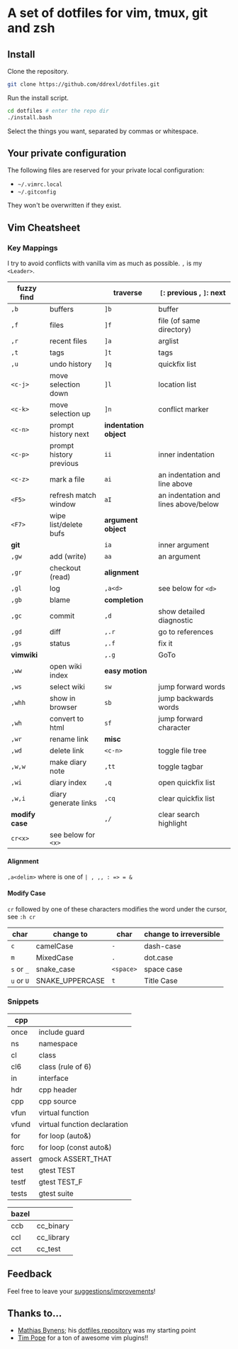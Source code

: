 # A set of dotfiles for vim, tmux, git and zsh

## Install

Clone the repository.
```bash
git clone https://github.com/ddrexl/dotfiles.git
```

Run the install script.
```bash
cd dotfiles # enter the repo dir
./install.bash
```

Select the things you want, separated by commas or whitespace.

## Your private configuration

The following files are reserved for your private local configuration:
 - `~/.vimrc.local`
 - `~/.gitconfig`

They won't be overwritten if they exist.

## Vim Cheatsheet

### Key Mappings

I try to avoid conflicts with vanilla vim as much as possible.
`,` is my `<Leader>`.

| **fuzzy find** |                         | **traverse**           | `[`: previous , `]`: next
| -              | -                       | -                      | -
| `,b`           | buffers                 | `]b`                   | buffer
| `,f`           | files                   | `]f`                   | file (of same directory)
| `,r`           | recent files            | `]a`                   | arglist
| `,t`           | tags                    | `]t`                   | tags
| `,u`           | undo history            | `]q`                   | quickfix list
| `<c-j>`        | move selection down     | `]l`                   | location list
| `<c-k>`        | move selection up       | `]n`                   | conflict marker
| `<c-n>`        | prompt history next     | **indentation object** |
| `<c-p>`        | prompt history previous | `ii`                   | inner indentation
| `<c-z>`        | mark a file             | `ai`                   | an indentation and line above
| `<F5>`         | refresh match window    | `aI`                   | an indentation and lines above/below
| `<F7>`         | wipe list/delete bufs   | **argument object**    |
| **git**        |                         | `ia`                   | inner argument
| `,gw  `        | add (write)             | `aa`                   | an argument
| `,gr  `        | checkout (read)         | **alignment**          |
| `,gl  `        | log                     | `,a<d>`                | see below for `<d>`
| `,gb  `        | blame                   | **completion**         |
| `,gc  `        | commit                  | `,d`                   | show detailed diagnostic
| `,gd  `        | diff                    | `,.r`                  | go to references
| `,gs  `        | status                  | `,.f`                  | fix it
| **vimwiki**    |                         | `,.g`                  | GoTo
| `,ww`          | open wiki index         | **easy motion**        |
| `,ws`          | select wiki             | `sw`                   | jump forward words
| `,whh`         | show in browser         | `sb`                   | jump backwards words
| `,wh`          | convert to html         | `sf`                   | jump forward character
| `,wr`          | rename link             | **misc**               |
| `,wd`          | delete link             | `<c-n>`                | toggle file tree
| `,w,w`         | make diary note         | `,tt  `                | toggle tagbar
| `,wi`          | diary index             | `,q   `                | open quickfix list
| `,w,i`         | diary generate links    | `,cq  `                | clear quickfix list
| **modify case**|                         | `,/   `                | clear  search highlight
| `cr<x>`        | see below for `<x>`     |                        |

#### Alignment

`,a<delim>` where _<delim>_ is one of `| , ,, : => = &`

#### Modify Case
`cr` followed by one of these characters modifies the word under the cursor, see `:h cr`

| char       | change to       | char      | change to  irreversible
| -          | -               | -         | -
| `c`        | camelCase       | `-      ` | dash-case
| `m`        | MixedCase       | `.      ` | dot.case
| `s` or `_` | snake_case      | `<space>` | space case
| `u` or `U` | SNAKE_UPPERCASE | `t      ` | Title Case


###  Snippets

| cpp    | |
| -      | -
| once   | include guard
| ns     | namespace
| cl     | class
| cl6    | class (rule of 6)
| in     | interface
| hdr    | cpp header
| cpp    | cpp source
| vfun   | virtual function
| vfund  | virtual function declaration
| for    | for loop (auto&)
| forc   | for loop (const auto&)
| assert | gmock ASSERT_THAT
| test   | gtest TEST
| testf  | gtest TEST_F
| tests  | gtest suite

| bazel | |
| -     | -
| ccb   | cc_binary
| ccl   | cc_library
| cct   | cc_test


## Feedback

Feel free to leave your [suggestions/improvements](https://github.com/ddrexl/dotfiles/issues)!

## Thanks to…

* [Mathias Bynens](https://mathiasbynens.be/); his [dotfiles repository](https://github.com/mathiasbynens/dotfiles) was my starting point
* [Tim Pope](https://tpo.pe/) for a ton of awesome vim plugins!!

